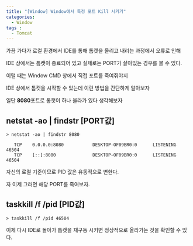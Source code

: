```yaml
---
title: "[Window] Window에서 특정 포트 Kill 시키기"
categories: 
  - Window
tags : 
  - Tomcat
---
```


가끔 가다가 로컬 환경에서 IDE를 통해 톰캣을 올리고 내리는 과정에서 오류로 인해

IDE 상에서는 톰캣이 종료되어 있고 실제로는 PORT가 살아있는 경우를 볼 수 있다.

이럴 때는 Window CMD 창에서 직접 포트를 죽여줘야지

IDE 상에서 톰캣을 시작할 수 있는데 이런 방법을 간단하게 알아보자

일단 **8080**포트로 톰캣이 하나 올라가 있다 생각해보자

## **netstat -ao | findstr [PORT값]**

```shell
> netstat -ao | findstr 8080

   TCP    0.0.0.0:8080           DESKTOP-OF09BR0:0      LISTENING       46504
   TCP    [::]:8080              DESKTOP-OF09BR0:0      LISTENING       46504
```

자신의 로컬 기준이므로 PID 값은 유동적으로 변한다.

자 이제 그러면 해당 PORT를 죽여보자.

## **taskkill /f /pid [PID값]**

```shell
> taskkill /f /pid 46504
```

이제 다시 IDE로 돌아가 톰캣을 재구동 시키면 정상적으로 올라가는 것을 확인할 수 있다.